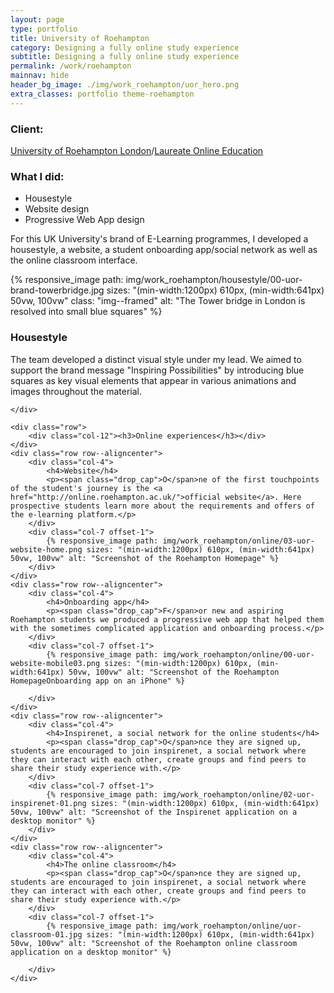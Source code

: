 ```yaml
---
layout: page
type: portfolio
title: University of Roehampton
category: Designing a fully online study experience
subtitle: Designing a fully online study experience
permalink: /work/roehampton
mainnav: hide
header_bg_image: ./img/work_roehampton/uor_hero.png
extra_classes: portfolio theme-roehampton
---
```


<div class="wrapper">
	<div class="row row--aligncenter">
		<div class="col-4">
			<div class="infobox">
				<h3>Client:</h3>
				<p><a href="#">University of Roehampton London</a>/<a href="https://laureate.net">Laureate Online Education</a></p>
				<h3>What I did:</h3>
				<ul>
					<li>Housestyle</li>
					<li>Website design</li>
					<li>Progressive Web App design</li>
				</ul>
			</div>
		</div>
		<div class="col-6 offset-1">
			<p><span class="drop_cap">F</span>or this UK University's brand of E-Learning programmes, I developed a housestyle, a website, a student onboarding app/social network as well as the online classroom interface.</p>
		</div>
	</div>
	<div class="row">	
		<div class="col-6">			
			{% responsive_image path: img/work_roehampton/housestyle/00-uor-brand-towerbridge.jpg sizes: "(min-width:1200px) 610px, (min-width:641px) 50vw, 100vw" class: "img--framed" alt: "The Tower bridge in London is resolved into small blue squares" %}
		</div>
		<div class="col-4 offset-1">
			<h3>Housestyle</h3>
			<p><span class="drop_cap">T</span>he team developed a distinct visual style under my lead. 
			We aimed to support the brand message "Inspiring Possibilities" by introducing blue squares as key visual elements that appear in various animations and images throughout the material.</p>			
		</div>

	</div>

	<div class="row">		
		<div class="col-12"><h3>Online experiences</h3></div>		
	</div>
	<div class="row row--aligncenter">
		<div class="col-4">
			<h4>Website</h4>
			<p><span class="drop_cap">O</span>ne of the first touchpoints of the student's journey is the <a href="http://online.roehampton.ac.uk/">official website</a>. Here prospective students learn more about the requirements and offers of the e-learning platform.</p> 
		</div>
		<div class="col-7 offset-1">
			{% responsive_image path: img/work_roehampton/online/03-uor-website-home.png sizes: "(min-width:1200px) 610px, (min-width:641px) 50vw, 100vw" alt: "Screenshot of the Roehampton Homepage" %}
		</div>
	</div>
	<div class="row row--aligncenter">
		<div class="col-4">
			<h4>Onboarding app</h4>
			<p><span class="drop_cap">F</span>or new and aspiring Roehampton students we produced a progressive web app that helped them with the sometimes complicated application and onboarding process.</p>
		</div>
		<div class="col-7 offset-1">			
			{% responsive_image path: img/work_roehampton/online/00-uor-website-mobile03.png sizes: "(min-width:1200px) 610px, (min-width:641px) 50vw, 100vw" alt: "Screenshot of the Roehampton HomepageOnboarding app on an iPhone" %}
			
		</div>
	</div>
	<div class="row row--aligncenter">
		<div class="col-4">
			<h4>Inspirenet, a social network for the online students</h4>
			<p><span class="drop_cap">O</span>nce they are signed up, students are encouraged to join inspirenet, a social network where they can interact with each other, create groups and find peers to share their study experience with.</p> 
		</div>
		<div class="col-7 offset-1">			
			{% responsive_image path: img/work_roehampton/online/02-uor-inspirenet-01.png sizes: "(min-width:1200px) 610px, (min-width:641px) 50vw, 100vw" alt: "Screenshot of the Inspirenet application on a desktop monitor" %}
		</div>
	</div>
	<div class="row row--aligncenter">
		<div class="col-4">
			<h4>The online classroom</h4>
			<p><span class="drop_cap">O</span>nce they are signed up, students are encouraged to join inspirenet, a social network where they can interact with each other, create groups and find peers to share their study experience with.</p> 
		</div>
		<div class="col-7 offset-1">		
			{% responsive_image path: img/work_roehampton/online/uor-classroom-01.jpg sizes: "(min-width:1200px) 610px, (min-width:641px) 50vw, 100vw" alt: "Screenshot of the Roehampton online classroom application on a desktop monitor" %}
			
		</div>
	</div>
</div>